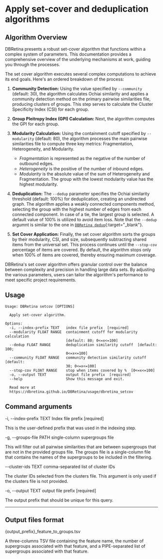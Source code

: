 # Apply set-cover and deduplication algorithms

## Algorithm Overview

DBRetina presents a robust set-cover algorithm that functions within a complex system of parameters. This documentation provides a comprehensive overview of the underlying mechanisms at work, guiding you through the processes.

The set cover algorithm executes several complex computations to achieve its end goals. Here's an ordered breakdown of the process:

1. **Community Detection:** Using the value specified by `--community` (default: 30), the algorithm calculates Ochiai similarity and applies a community detection method on the primary pairwise similarities file, producing clusters of groups. This step serves to calculate the Cluster Specificity Index (CSI) for each group.

2. **Group Pleitropy Index (GPI) Calculation:** Next, the algorithm computes the GPI for each group.

3. **Modularity Calculation:** Using the containment cutoff specified by `--modularity` (default: 80), the algorithm processes the main pairwise similarities file to compute three key metrics: Fragmentation, Heterogeneity, and Modularity. 
   - *Fragmentation* is represented as the negative of the number of outbound edges.
   - *Heterogeneity* is the positive of the number of inbound edges.
   - *Modularity* is the absolute value of the sum of Heterogeneity and Fragmentation. The group with the lowest modularity value has the highest modularity.

4. **Deduplication:** The `--dedup` parameter specifies the Ochiai similarity threshold (default: 100%) for deduplication, creating an undirected graph. The algorithm applies a weakly connected components method, selecting the group with the highest number of edges from each connected component. In case of a tie, the largest group is selected. A default value of 100% is utilized to avoid item loss. Note that the `--dedup` argumnt is similar to the one in [`DBRetina dedup`](dbretina_dedup.md){:target="_blank"}.

5. **Set Cover Application:** Finally, the set cover algorithm sorts the groups by their modularity, CSI, and size, subsequently subtracting shared items from the universal set. This process continues until the `--stop-cov` percentage of items are covered. By default, the algorithm stops only when 100% of items are covered, thereby ensuring maximum coverage.

DBRetina's set cover algorithm offers granular control over the balance between complexity and precision in handling large data sets. By adjusting the various parameters, users can tailor the algorithm's performance to meet specific project requirements.


## Usage


```
Usage: DBRetina setcov [OPTIONS]

  Apply set-cover algorithm.

Options:
  -i, --index-prefix TEXT   index file prefix  [required]
  --modularity FLOAT RANGE  containment cutoff for modularity calculation
                            [default: 80; 0<=x<=100]
  --dedup FLOAT RANGE       deduplication similarity cutoff  [default: 100;
                            0<=x<=100]
  --community FLOAT RANGE   community detection similarity cutoff  [default:
                            30; 0<=x<=100]
  --stop-cov FLOAT RANGE    stop when items covered by %  [0<=x<=100]
  -o, --output TEXT         output file prefix  [required]
  --help                    Show this message and exit.

  Read more at
  https://dbretina.github.io/DBRetina/usage/dbretina_setcov
```

## Command arguments


<span class="cmd"> -i, --index-prefix TEXT  Index file prefix  [required] </span>

This is the user-defined prefix that was used in the indexing step.

<span class="cmd"> -g, --groups-file PATH    single-column supergroups file </span>

This will filter out all pairwise similarities that are between supergroups that are not in the provided groups file. The groups file is a single-column file that contains the names of the supergroups to be included in the filtering.

<span class="cmd"> --cluster-ids TEXT        comma-separated list of cluster IDs </span>

The cluster IDs selected from the clusters file. This argument is only used if the clusters file is not provided.

<span class="cmd"> -o, --output TEXT        output file prefix  [required] </span>

The output prefix that should be unique for this query.

---

## Output files format


<!-- TODO: Implement later -->
<!-- <span class="cmd"> {output_prefix}_features_count_per_group.tsv </span>

A TSV file containing two columns, the first column is the supergroup name and the second column is the number of features that are contained in that supergroup, and the third column is a PIPE-separated list of supergroups from the user query that are associated with the feature in the first column. -->

<span class="cmd"> {output_prefix}_feature_to_groups.tsv </span>

A three-columns TSV file containing the feature name, the number of supergroups associated with that feature, and a PIPE-separated list of supergroups associated with that feature.

<!-- TODO: Fix later -->
<!-- <span class="cmd"> {output_prefix}_features_count_per_group_histogram.png </span>

A histogram plot showing the distribution of the number of features per supergroup. -->
